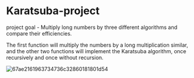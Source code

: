 # Karatsuba-project

project goal - Multiply long numbers by three different algorithms and compare their efficiencies.

The first function will multiply the numbers by a long multiplication similar, and the other two functions will implement the Karatsuba algorithm, once recursively and once without recursion.


![67ae2161963734736c32860181801d54](https://user-images.githubusercontent.com/71311119/116228171-9a73a780-a75d-11eb-9247-1240f00ba0d3.png)
